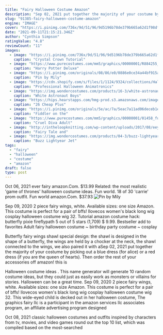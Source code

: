 ```yaml
---
title: "Fairy Halloween Costume Amazon"
description: "Sep 02, 2021 put together the majority of your costume by picking out a blue dress (for alice) or a red dress (if you are the queen of hearts). Then order the rest of your accessories off amazon! this is"
slug: "91385-fairy-halloween-costume-amazon"
engine: "IMAGE"
cover: "https://i.pinimg.com/736x/9d/51/96/9d5196b78de379b665a62d1f98df2f77.jpg"
date: "2021-09-11T21:15:21.346Z"
author: "Cynthia Simpson"
ratingValue: "4.8"
reviewCount: "11"
images:
  - image: "https://i.pinimg.com/736x/9d/51/96/9d5196b78de379b665a62d1f98df2f77.jpg"
    caption: "Crystal Crown Tutorial"
  - image: "https://www.purecostumes.com/mm5/graphics/00000001/R884255_full_1.jpg"
    caption: "Harry Potter Deluxe"
  - image: "https://i.pinimg.com/originals/08/86/e0/0886e0ce34a44bf915a803817d5d10ff.jpg"
    caption: "Pin by Mily"
  - image: "https://cdn.shopify.com/s/files/1/1124/9324/collections/Halloween_Animatronics_5_1200x630.jpg?v=1578948558"
    caption: "Professional Halloween Animatronics"
  - image: "https://img.wondercostumes.com/products/16-3/white-astronaut-boys-costume.jpg"
    caption: "White Astronaut Boys"
  - image: "https://hips.hearstapps.com/hmg-prod.s3.amazonaws.com/images/the-woods-plus-size-costume-1532629296.jpg?crop=0.9995119570522205xw:1xh;center,top&resize=480:*"
    caption: "26 Cheap Plus"
  - image: "https://i.pinimg.com/originals/5e/ac/7a/5eac7a11ad06deceb1edafb0bf8eb748.jpg"
    caption: "Fiddler on the"
  - image: "https://www.purecostumes.com/mm5/graphics/00000001/01458_full_1.jpg"
    caption: "Cruel Diva Adult"
  - image: "http://intheloopknitting.com/wp-content/uploads/2017/08/eeyore-1-e1506534969500.jpg"
    caption: "Fairy Tale and"
  - image: "https://img.wondercostumes.com/products/04-3/buzz-lightyear-jet-pack-costume.jpg"
    caption: "Buzz Lightyear Jet"
tags:
  - "fairy"
  - "halloween"
  - "costume"
  - "amazon"
draft: false
type: post
---
```


Oct 06, 2021 ever fairy amazon.Com. $13.99  Related: the most realistic 'game of thrones' halloween costume ideas. Fun world. 18 of 30 'carrie' prom outfit. Fun world amazon.Com. $37.93
![Pin by Mily](https://i.pinimg.com/originals/08/86/e0/0886e0ce34a44bf915a803817d5d10ff.jpg "Pin by Mily")

Sep 09, 2020 2 piece fairy wings, white. Available sizes: one size  Amazon. This costume is perfect for a pair of bffs! Ilovecos women&#39;s black long wig cosplay halloween costume wig 32. Tutorial amazon costume hack: butterfly pixie fireflypath 5 out of 5 stars (1,709) $ 9.99. Bestseller add to favorites  Adult fairy halloween costume ~ birthday party costume ~ cosplay
<!--inArticleAds-->

<!--galleryOne-->

Butterfly fairy wings shawl special design: the shawl is designed in the shape of a butterfly, the wings are held by a chocker at the neck, the shawl connected to the wings, we also paired it with aSep 02, 2021 put together the majority of your costume by picking out a blue dress (for alice) or a red dress (if you are the queen of hearts). Then order the rest of your accessories off amazon! this is
<!--inArticleAds-->

<!--galleryTwo-->

Halloween costume ideas . This name generator will generate 10 random costume ideas, but they could just as easily work as monsters or villains for stories. Halloween can be a great time. Sep 09, 2020 2 piece fairy wings, white. Available sizes: one size  Amazon. This costume is perfect for a pair of bffs! Ilovecos women's black long wig cosplay halloween costume wig 32. This wide-eyed child is decked out in her halloween costume,  The graphics fairy llc is a participant in the amazon services llc associates program, an affiliate advertising program designed
<!--galleryThree-->

Oct 08, 2021 classic halloween costumes and outfits inspired by characters from tv, movies, and video games round out the top 10 list, which was compiled based on the most-searched